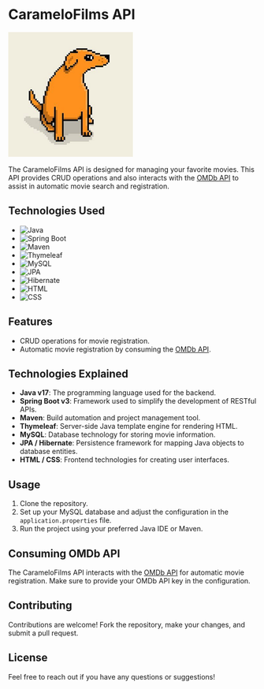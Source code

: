 # CarameloFilms API 
![Cachorro Vira-Lata Caramelo](./src/main/resources/templates/imagens/caramelo.png)


The CarameloFilms API is designed for managing your favorite movies. This API provides CRUD operations and also interacts with the [OMDb API](https://www.omdbapi.com/) to assist in automatic movie search and registration.

## Technologies Used

- ![Java](https://img.shields.io/badge/Java-v17-orange)
- ![Spring Boot](https://img.shields.io/badge/Spring%20Boot-v3-green)
- ![Maven](https://img.shields.io/badge/Maven-v3.8-red)
- ![Thymeleaf](https://img.shields.io/badge/Thymeleaf-v3.0-lightgrey)
- ![MySQL](https://img.shields.io/badge/MySQL-Database-blue)
- ![JPA](https://img.shields.io/badge/JPA-v2.2-red)
- ![Hibernate](https://img.shields.io/badge/Hibernate-v5.5-purple)
- ![HTML](https://img.shields.io/badge/HTML-Frontend-orange)
- ![CSS](https://img.shields.io/badge/CSS-Frontend-blue)

## Features

- CRUD operations for movie registration.
- Automatic movie registration by consuming the [OMDb API](https://www.omdbapi.com/).

## Technologies Explained

- **Java v17**: The programming language used for the backend.
- **Spring Boot v3**: Framework used to simplify the development of RESTful APIs.
- **Maven**: Build automation and project management tool.
- **Thymeleaf**: Server-side Java template engine for rendering HTML.
- **MySQL**: Database technology for storing movie information.
- **JPA / Hibernate**: Persistence framework for mapping Java objects to database entities.
- **HTML / CSS**: Frontend technologies for creating user interfaces.

## Usage

1. Clone the repository.
2. Set up your MySQL database and adjust the configuration in the `application.properties` file.
3. Run the project using your preferred Java IDE or Maven.

## Consuming OMDb API

The CarameloFilms API interacts with the [OMDb API](https://www.omdbapi.com/) for automatic movie registration. Make sure to provide your OMDb API key in the configuration.

## Contributing

Contributions are welcome! Fork the repository, make your changes, and submit a pull request.

## License

Feel free to reach out if you have any questions or suggestions!
